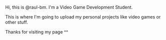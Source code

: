Hi, this is @raul-bm. I'm a Video Game Development Student.

This is where I'm going to upload my personal projects like video games or other stuff.

Thanks for visiting my page ^^
